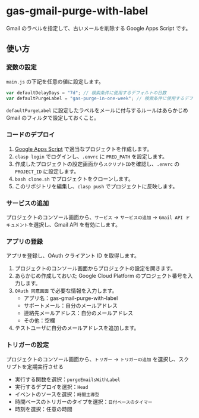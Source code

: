 # gas-gmail-purge-with-label

Gmail のラベルを指定して、古いメールを削除する Google Apps Script です。

## 使い方

### 変数の設定

`main.js` の下記を任意の値に設定します。

```javascript
var defaultDelayDays = "7d"; // 検索条件に使用するデフォルトの日数
var defaultPurgeLabel = "gas-purge-in-one-week"; // 検索条件に使用するデフォルトのラベル名
```

`defaultPurgeLabel` に設定したラベルをメールに付与するルールはあらかじめ Gmail のフィルタで設定しておくこと。

### コードのデプロイ

1. [Google Apps Script](https://script.google.com/) で適当なプロジェクトを作成します。
1. `clasp login` でログインし、`.envrc` に `PRED_PATH` を設定します。
1. 作成したプロジェクトの設定画面から`スクリプトID`を確認し、`.envrc` の `PROJECT_ID` に設定します。
1. `bash clone.sh` でプロジェクトをクローンします。
1. このリポジトリを編集し、`clasp push` でプロジェクトに反映します。

### サービスの追加

プロジェクトのコンソール画面から、`サービス` -> `サービスの追加` -> `Gmail API ドキュメント`を選択し、Gmail API を有効にします。

### アプリの登録

アプリを登録し、OAuth クライアント ID を取得します。

1. プロジェクトのコンソール画面からプロジェクトの設定を開きます。
1. あらかじめ作成しておいた Google Cloud Platform のプロジェクト番号を入力します。
1. `OAuth 同意画面` で必要な情報を入力します。
   - アプリ名：gas-gmail-purge-with-label
   - サポートメール：自分のメールアドレス
   - 連絡先メールアドレス：自分のメールアドレス
   - その他：空欄
1. テストユーザに自分のメールアドレスを追加します。

### トリガーの設定

プロジェクトのコンソール画面から、`トリガー` -> `トリガーの追加` を選択し、スクリプトを定期実行させる

- 実行する関数を選択：`purgeEmailsWithLabel`
- 実行するデプロイを選択：`Head`
- イベントのソースを選択：`時間主導型`
- 時間ベースのトリガーのタイプを選択：`日付ベースのタイマー`
- 時刻を選択：任意の時間
